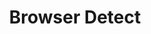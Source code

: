 ---
title: Browser Detect
position_number: 2.6
type: get
description: A fast user-agent lookup API that detects Browser, OS, Device Type and other attributes from user-agent
parameters:
  - name: ua
    content: User agent string in url encoded format
content_markdown: |-
  This API is the simplest way to get started with apicagent's user-agent parsing API. It accepts user agent string in **ua** parameter and returns the JSON object with parsed data.
left_code_blocks:
  - code_block: |-
       $ Invoke-RestMethod -Uri 'https://api.apicagent.com/?ua=(ua)'
    title: Powershell
    language: bash
  - code_block: |-
       $ Invoke-RestMethod -Uri 'https://api.apicagent.com/?ua=Mozilla/5.0%20(Macintosh;%20Intel%20Mac%20OS%20X%2010_15_5)%20AppleWebKit/537.36%20(KHTML,%20like%20Gecko)%20Chrome/89.0.4389.114%20Safari/537.36'
    title: Example
    language: bash
right_code_blocks:
  - code_block: |-
        {
          "browser_family": "Chrome",
          "client": {
            "engine": "Blink",
            "engine_version": "unknown",
            "name": "Chrome",
            "type": "Browser",
            "version": "89.0.4389.114"
          },
          "device": {
            "brand": "Apple",
            "model": "unknown",
            "type": "desktop"
          },
          "os": {
            "name": "Mac",
            "platform": "unknown",
            "version": "10.15.5"
          },
          "os_family": "Mac"
        }
    title: Response
    language: json
---